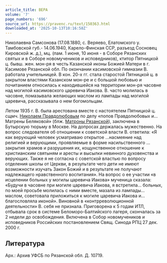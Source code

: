 ```yaml
---
article_title: ВЕРА
volume: '7'
page_numbers: '696'
source_url: https://pravenc.ru/text/150363.html
downloaded_at: '2025-10-13T10:16:58Z'
---
```


Николаевна Самсонова (17.08.1880, с. Веряево, Елатомского у. Тамбовской губ.- 14.06.1940, Карело-Финская ССР, разъезд Сосновец Кировской ж. д.), мц. (пам. 1 июня, 10 июня - в Соборе Рязанских святых и в Соборе новомучеников и исповедников), ктитор Пятницкой ц. бывш. жен. мон-ря в честь Казанской иконы Божией Матери в г. Касимове Рязанской обл. По окончании касимовской гимназии В. работала учительницей. В кон. 20-х гг. стала старостой Пятницкой ц. в закрытом властями Казанском мон-ре и с большой любовью и почитанием относилась к находившейся на территории мон-ря часовне над могилой касимовского царевича Иакова. В. часто молилась в часовне, помазывала желающих маслом из лампады над могилой царевича, рассказывала о нем богомольцам.

Летом 1935 г. В. была арестована вместе с настоятелем Пятницкой ц. сщмч. [Николаем Правдолюбовым](<https://pravenc.ru/text/Николаем Правдолюбовым.html>) по делу «попов Правдолюбовых и... Матрены Беляковой» (блж. [Матроны Рязанской](<https://pravenc.ru/text/Матроны Рязанской.html>)), заключена в Бутырскую тюрьму в Москве. На допросах держалась мужественно. На вопрос следователя об отношении к советской власти В. ответила: «Я как верующий человек усматриваю открытое …насмеяние над религией и верующими, проявляемые в форме насильственного … закрытия храмов и разрушения их, кощунственное отношение к христианским святыням и аресты и высылки невинного духовенства и верующих. Также я не согласна с советской властью по вопросу отделения школы от Церкви, в результате чего дети не имеют возможности изучать Закон Божий и в результате не получают надлежащего нравственного воспитания». На вопрос о ее участии «в исцелении больных у могилы царевича Иакова» мученица сказала: «Будучи в часовне при могиле царевича Иакова, я встретила... больных, по моей просьбе молилась с ними вместе, мазала из лампады... маслом, советовала приложиться к могиле царевича Иакова и... благословляла иконой». Виновной в «контрреволюционной деятельности» В. себя не признала. Приговорена к 5 годам ИТЛ, отбывала срок в системе Беломоро-Балтийского лагеря, скончалась за 2 недели до освобождения. Включена в Собор новомучеников и исповедников Российских постановлением Свящ. Синода РПЦ 27 дек. 2000 г.

## Литература

Арх.: Архив УФСБ по Рязанской обл. Д. 10719.
